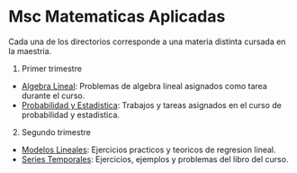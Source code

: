 # Msc Matematicas Aplicadas

Cada una de los directorios corresponde a una materia distinta cursada en la maestria.

1. Primer trimestre
 
 * [Algebra Lineal](https://github.com/Ryuta2329/Msc-Math-Applied/tree/main/Algebra%20Lineal): Problemas de algebra lineal asignados como tarea durante el curso.
 * [Probabilidad y Estadistica](https://github.com/Ryuta2329/Msc-Math-Applied/tree/main/Probabilidad%20y%20Estadistica): Trabajos y tareas asignados en el curso de probabilidad y estadistica.
 
2. Segundo trimestre

 * [Modelos Lineales](https://github.com/Ryuta2329/Msc-Math-Applied/tree/main/Modelos%20Lienales): Ejercicios practicos y teoricos de regresion lineal.
 * [Series Temporales](https://github.com/Ryuta2329/Msc-Math-Applied/tree/main/Series%20Temporales): Ejercicios, ejemplos y problemas del libro del curso. 
